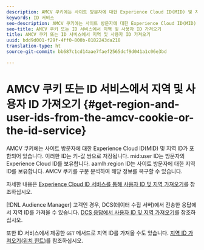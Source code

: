 ```yaml
---
description: AMCV 쿠키에는 사이트 방문자에 대한 Experience Cloud ID(MID) 및 지역 ID가 포함되어 있습니다. 이러한 ID는 키-값 쌍으로 저장됩니다. mid 사용자 ID는 방문자의 Experience Cloud ID를 보유합니다. aamlh 지역 ID는 사이트 방문자에 대한 지역 ID를 보유합니다. AMCV 쿠키를 구문 분석하여 해당 정보를 복구할 수 있습니다.
keywords: ID 서비스
seo-description: AMCV 쿠키에는 사이트 방문자에 대한 Experience Cloud ID(MID) 및 지역 ID가 포함되어 있습니다. 이러한 ID는 키-값 쌍으로 저장됩니다. mid 사용자 ID는 방문자의 Experience Cloud ID를 보유합니다. aamlh 지역 ID는 사이트 방문자에 대한 지역 ID를 보유합니다. AMCV 쿠키를 구문 분석하여 해당 정보를 복구할 수 있습니다.
seo-title: AMCV 쿠키 또는 ID 서비스에서 지역 및 사용자 ID 가져오기
title: AMCV 쿠키 또는 ID 서비스에서 지역 및 사용자 ID 가져오기
uuid: bdd9d001-f29f-4ff0-800b-8182243da218
translation-type: ht
source-git-commit: bb687c1cd14aae7faef2565dcf9d041a1c06e3bd

---
```



# AMCV 쿠키 또는 ID 서비스에서 지역 및 사용자 ID 가져오기 {#get-region-and-user-ids-from-the-amcv-cookie-or-the-id-service}

AMCV 쿠키에는 사이트 방문자에 대한 Experience Cloud ID(MID) 및 지역 ID가 포함되어 있습니다. 이러한 ID는 키-값 쌍으로 저장됩니다. mid:user ID는 방문자의 Experience Cloud ID를 보유합니다. aamlh:region ID는 사이트 방문자에 대한 지역 ID를 보유합니다. AMCV 쿠키를 구문 분석하여 해당 정보를 복구할 수 있습니다.

자세한 내용은 [Experience Cloud ID 서비스를 통해 사용자 ID 및 지역 가져오기](https://marketing.adobe.com/resources/help/ko_KR/aam/dcs-mcid-ids.html)를 참조하십시오.

[!DNL Audience Manager] 고객인 경우, DCS(데이터 수집 서버)에서 전송한 응답에서 지역 ID를 가져올 수 있습니다. [DCS 응답에서 사용자 ID 및 지역 가져오기](https://marketing.adobe.com/resources/help/ko_KR/aam/dcs-aam-ids.html)를 참조하십시오.

또한 ID 서비스에서 제공한 `GET` 메서드로 지역 ID를 가져올 수도 있습니다. [지역 ID 가져오기(위치 힌트)](../mcvid-library/mcvid-get-set/mcvid-getlocationhint.md#reference-a761030ff06c4439946bb56febf42d4c)를 참조하십시오.
